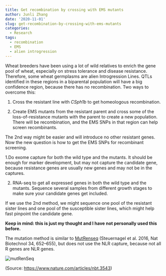 ```yaml
---
title: Get recombination by crossing with EMS mutants
author: Junli Zhang
date: '2020-11-01'
slug: get-recombination-by-crossing-with-ems-mutants
categories:
  - Research
tags:
  - recombination
  - EMS
  - alien introgression
---
```



Wheat breeders have been using a lot of wild relatives to enrich the gene pool of wheat, especially on stress tolerance and disease resistance. Therefore, some wheat germplasms are alien Introgression Lines. QTLs identified in these regions in a biparental population will have a big confidence region, because there has no recombination. Two ways to overcome this:

1. Cross the resistant line with *CSph1b* to get homeologous recombination.

2. Create EMS mutants from the resistant parent and cross some of the loss-of-resistance mutants with the parent to create a new population. There will be recombination, and the EMS SNPs in that region can help screen recombinants.

The 2nd way might be easier and will introduce no other resistant genes. Now the new question is how to get the EMS SNPs for recombinant screening. 

1.Do exome capture for both the wild type and the mutants. It should be enough for marker development, but may not capture the candidate gene, because resistance genes are usually new genes and may not be in the captures.

2. RNA-seq to get all expressed genes in both the wild type and the mutants. Sequence several samples from different growth stages to make sure your candidate genes get included.

If we use the 2nd method, we might sequence one pool of the resistant sister lines and one pool of the susceptible sister lines, which might help fast pinpoint the candidate gene.

**Keep in mind: this is just my thought and I have not personally used this before.**

The mutation method is similar to [MutRenseq](https://doi.org/10.1038/nbt.3543) (Steuernagel et al. 2016, Nat Biotechnol 34, 652–655), but does not use the NLR capture, because not all R genes are NLR genes.

![mutRenSeq](/images/MutRenseq.webp)

(Source: https://www.nature.com/articles/nbt.3543)

